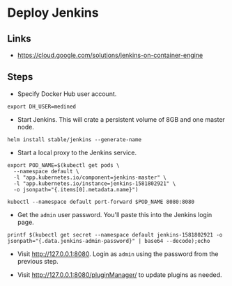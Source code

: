 # Deploy Jenkins

## Links

* https://cloud.google.com/solutions/jenkins-on-container-engine
 
## Steps

* Specify Docker Hub user account.

```
export DH_USER=medined
```

* Start Jenkins. This will crate a persistent volume of 8GB and one master node.

```
helm install stable/jenkins --generate-name
```

* Start a local proxy to the Jenkins service.

```
export POD_NAME=$(kubectl get pods \
  --namespace default \
  -l "app.kubernetes.io/component=jenkins-master" \
  -l "app.kubernetes.io/instance=jenkins-1581802921" \
  -o jsonpath="{.items[0].metadata.name}")

kubectl --namespace default port-forward $POD_NAME 8080:8080
```

* Get the `admin` user password. You'll paste this into the Jenkins login page.

```
printf $(kubectl get secret --namespace default jenkins-1581802921 -o jsonpath="{.data.jenkins-admin-password}" | base64 --decode);echo
```

* Visit http://127.0.0.1:8080. Login as `admin` using the password from the previous step.

* Visit http://127.0.0.1:8080/pluginManager/ to update plugins as needed.

